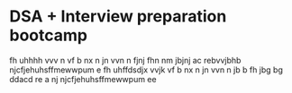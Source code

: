 # DSA + Interview preparation bootcamp
fh  uhhhh
vvv n
vf
b nx
n  jn
vvn n 
fjnj
fhn  nm
jbjnj
ac
rebvvjbhb
njcfjehuhsffmewwpum e
fh  uhffdsdjx
vvjk
vf 
b nx
n  jn
vvn n jb
 b 
fh
jbg
bg
ddacd
re
a
nj
njcfjehuhsffmewwpum ee
